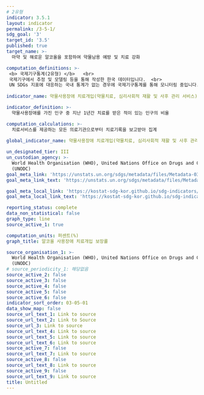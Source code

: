 ```yaml
---
# 2유형
indicator: 3.5.1
layout: indicator
permalink: /3-5-1/
sdg_goal: '3'
target_id: '3.5'
published: true
target_name: >-
  마약 및 해로운 알코올을 포함하여 약물남용 예방 및 치료 강화

computation_definitions: >-
 <b> 국제기구통계(2유형) </b>   <br>
 국제기구에서 추정 및 모델링 등을 통해 작성한 한국 데이터입니다.  <br> 
 UN SDGs 지표에 대응하는 국내 통계가 없는 경우에 국제기구통계를 통해 모니터링 중입니다.
 
indicator_name: 약물사용장애 치료개입(약물치료, 심리사회적 재활 및 사후 관리 서비스) 보장범위

indicator_definition: >-
  약물사용장애를 가진 인구 중 지난 1년간 치료를 받은 적이 있는 인구의 비율

computation_calculations: >-
  치료서비스를 제공하는 모든 의료기관으로부터 치료기록을 보고받아 집계
  
global_indicator_name: 약물사용장애 치료개입(약물치료, 심리사회적 재활 및 사후 관리 서비스) 보장범위

un_designated_tier: III
un_custodian_agency: >-
  World Health Organisation (WHO), United Nations Office on Drugs and Crime
  (UNODC)
goal_meta_link: 'https://unstats.un.org/sdgs/metadata/files/Metadata-03-05-01.pdf'
goal_meta_link_text: 'https://unstats.un.org/sdgs/metadata/files/Metadata-03-05-01.pdf'

goal_meta_local_link: 'https://kostat-sdg-kor.github.io/sdg-indicators/public/data/Metadata-03-05-01_KOR.pdf'
goal_meta_local_link_text: 'https://kostat-sdg-kor.github.io/sdg-indicators/public/data/Metadata-03-05-01_KOR.pdf'

reporting_status: complete
data_non_statistical: false
graph_type: line
source_active_1: true

computation_units: 퍼센트(%)
graph_title: 알코올 사용장애 치료개입 보장률

source_organisation_1: >-
  World Health Organisation (WHO), United Nations Office on Drugs and Crime
  (UNODC)
# source_periodicity_1: 해당없음
source_active_2: false
source_active_3: false
source_active_4: false
source_active_5: false
source_active_6: false
indicator_sort_order: 03-05-01
data_show_map: false
source_url_text_1: Link to source
source_url_text_2: Link to Source
source_url_3: Link to source
source_url_text_4: Link to source
source_url_text_5: Link to source
source_url_text_6: Link to source
source_active_7: false
source_url_text_7: Link to source
source_active_8: false
source_url_text_8: Link to source
source_active_9: false
source_url_text_9: Link to source
title: Untitled
---
```

